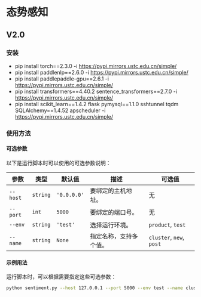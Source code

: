 # 态势感知


## V2.0

### 安装
- pip install torch==2.3.0 -i https://pypi.mirrors.ustc.edu.cn/simple/
- pip install paddlenlp==2.6.0 -i https://pypi.mirrors.ustc.edu.cn/simple/ 
- pip install paddlepaddle-gpu==2.6.1 -i https://pypi.mirrors.ustc.edu.cn/simple/
- pip install transformers==4.40.2 sentence_transformers==2.7.0 -i https://pypi.mirrors.ustc.edu.cn/simple/
- pip install scikit_learn==1.4.2 flask pymysql==1.1.0 sshtunnel tqdm SQLAlchemy==1.4.52 apscheduler -i https://pypi.mirrors.ustc.edu.cn/simple/

### 使用方法
#### 可选参数


以下是运行脚本时可以使用的可选参数说明：

| 参数               | 类型     | 默认值    | 描述                                                         | 可选值                          |
| ------------------ | -------- | --------- | ------------------------------------------------------------ | ------------------------------- |
| `--host`           | `string` | `'0.0.0.0'`| 要绑定的主机地址。                                           | 无                               |
| `--port`           | `int`    | `5000`    | 要绑定的端口号。                                             | 无                               |
| `--env`            | `string` | `'test'`  | 选择运行环境。                                               | `product`, `test`               |
| `--name`           | `string` | `None`    | 指定名称，支持多个值。                                        | `cluster`, `new`, `post`        |

#### 示例用法

运行脚本时，可以根据需要指定这些可选参数：

```bash
python sentiment.py --host 127.0.0.1 --port 5000 --env test --name cluster new
```
